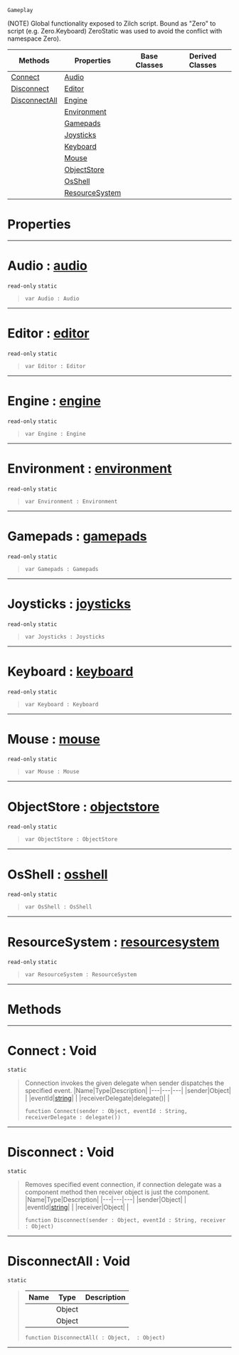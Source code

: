  `Gameplay`

(NOTE) Global functionality exposed to Zilch script. Bound as "Zero" to script (e.g. Zero.Keyboard) ZeroStatic was used to avoid the conflict with namespace Zero).

|Methods|Properties|Base Classes|Derived Classes|
|---|---|---|---|
|[ Connect](https://github.com/ArendDanielek/ZeroDocsTest/blob/master/code_reference/class_reference/zero.markdown#connect-void)|[ Audio](https://github.com/ArendDanielek/ZeroDocsTest/blob/master/code_reference/class_reference/zero.markdown#audio-zero-engine-docume)| | |
|[ Disconnect](https://github.com/ArendDanielek/ZeroDocsTest/blob/master/code_reference/class_reference/zero.markdown#disconnect-void)|[ Editor](https://github.com/ArendDanielek/ZeroDocsTest/blob/master/code_reference/class_reference/zero.markdown#editor-zero-engine-docum)| | |
|[ DisconnectAll](https://github.com/ArendDanielek/ZeroDocsTest/blob/master/code_reference/class_reference/zero.markdown#disconnectall-void)|[ Engine](https://github.com/ArendDanielek/ZeroDocsTest/blob/master/code_reference/class_reference/zero.markdown#engine-zero-engine-docum)| | |
| |[ Environment](https://github.com/ArendDanielek/ZeroDocsTest/blob/master/code_reference/class_reference/zero.markdown#environment-zero-engine)| | |
| |[ Gamepads](https://github.com/ArendDanielek/ZeroDocsTest/blob/master/code_reference/class_reference/zero.markdown#gamepads-zero-engine-doc)| | |
| |[ Joysticks](https://github.com/ArendDanielek/ZeroDocsTest/blob/master/code_reference/class_reference/zero.markdown#joysticks-zero-engine-do)| | |
| |[ Keyboard](https://github.com/ArendDanielek/ZeroDocsTest/blob/master/code_reference/class_reference/zero.markdown#keyboard-zero-engine-doc)| | |
| |[ Mouse](https://github.com/ArendDanielek/ZeroDocsTest/blob/master/code_reference/class_reference/zero.markdown#mouse-zero-engine-docume)| | |
| |[ ObjectStore](https://github.com/ArendDanielek/ZeroDocsTest/blob/master/code_reference/class_reference/zero.markdown#objectstore-zero-engine)| | |
| |[ OsShell](https://github.com/ArendDanielek/ZeroDocsTest/blob/master/code_reference/class_reference/zero.markdown#osshell-zero-engine-docu)| | |
| |[ ResourceSystem](https://github.com/ArendDanielek/ZeroDocsTest/blob/master/code_reference/class_reference/zero.markdown#resourcesystem-zero-engi)| | |


 #  Properties


---  
 #  Audio : [audio](https://github.com/ArendDanielek/ZeroDocsTest/blob/master/code_reference/class_reference/audio.markdown)

 `read-only` `static`

> 
> ``` lang=cpp, name=Zilch
> var Audio : Audio


---  
 #  Editor : [editor](https://github.com/ArendDanielek/ZeroDocsTest/blob/master/code_reference/class_reference/editor.markdown)

 `read-only` `static`

> 
> ``` lang=cpp, name=Zilch
> var Editor : Editor


---  
 #  Engine : [engine](https://github.com/ArendDanielek/ZeroDocsTest/blob/master/code_reference/class_reference/engine.markdown)

 `read-only` `static`

> 
> ``` lang=cpp, name=Zilch
> var Engine : Engine


---  
 #  Environment : [environment](https://github.com/ArendDanielek/ZeroDocsTest/blob/master/code_reference/class_reference/environment.markdown)

 `read-only` `static`

> 
> ``` lang=cpp, name=Zilch
> var Environment : Environment


---  
 #  Gamepads : [gamepads](https://github.com/ArendDanielek/ZeroDocsTest/blob/master/code_reference/class_reference/gamepads.markdown)

 `read-only` `static`

> 
> ``` lang=cpp, name=Zilch
> var Gamepads : Gamepads


---  
 #  Joysticks : [joysticks](https://github.com/ArendDanielek/ZeroDocsTest/blob/master/code_reference/class_reference/joysticks.markdown)

 `read-only` `static`

> 
> ``` lang=cpp, name=Zilch
> var Joysticks : Joysticks


---  
 #  Keyboard : [keyboard](https://github.com/ArendDanielek/ZeroDocsTest/blob/master/code_reference/class_reference/keyboard.markdown)

 `read-only` `static`

> 
> ``` lang=cpp, name=Zilch
> var Keyboard : Keyboard


---  
 #  Mouse : [mouse](https://github.com/ArendDanielek/ZeroDocsTest/blob/master/code_reference/class_reference/mouse.markdown)

 `read-only` `static`

> 
> ``` lang=cpp, name=Zilch
> var Mouse : Mouse


---  
 #  ObjectStore : [objectstore](https://github.com/ArendDanielek/ZeroDocsTest/blob/master/code_reference/class_reference/objectstore.markdown)

 `read-only` `static`

> 
> ``` lang=cpp, name=Zilch
> var ObjectStore : ObjectStore


---  
 #  OsShell : [osshell](https://github.com/ArendDanielek/ZeroDocsTest/blob/master/code_reference/class_reference/osshell.markdown)

 `read-only` `static`

> 
> ``` lang=cpp, name=Zilch
> var OsShell : OsShell


---  
 #  ResourceSystem : [resourcesystem](https://github.com/ArendDanielek/ZeroDocsTest/blob/master/code_reference/class_reference/resourcesystem.markdown)

 `read-only` `static`

> 
> ``` lang=cpp, name=Zilch
> var ResourceSystem : ResourceSystem


---  
 #  Methods


---  
 #  Connect : Void

 `static`

> Connection invokes the given delegate when sender dispatches the specified event.
> |Name|Type|Description|
> |---|---|---|
> |sender|Object| |
> |eventId|[string](https://github.com/ArendDanielek/ZeroDocsTest/blob/master/code_reference/zilch_base_types/string.markdown)| |
> |receiverDelegate|delegate()| |
> ``` lang=cpp, name=Zilch
> function Connect(sender : Object, eventId : String, receiverDelegate : delegate())
> ``` 


---  
 #  Disconnect : Void

 `static`

> Removes specified event connection, if connection delegate was a component method then receiver object is just the component.
> |Name|Type|Description|
> |---|---|---|
> |sender|Object| |
> |eventId|[string](https://github.com/ArendDanielek/ZeroDocsTest/blob/master/code_reference/zilch_base_types/string.markdown)| |
> |receiver|Object| |
> ``` lang=cpp, name=Zilch
> function Disconnect(sender : Object, eventId : String, receiver : Object)
> ``` 


---  
 #  DisconnectAll : Void

 `static`

> 
> |Name|Type|Description|
> |---|---|---|
> ||Object| |
> ||Object| |
> ``` lang=cpp, name=Zilch
> function DisconnectAll( : Object,  : Object)
> ``` 


---  
 
  
  
  
  
  
  
  

 